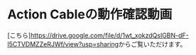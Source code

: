 # Action Cableの動作確認動画
[こちら]<https://drive.google.com/file/d/1wt_xokzdQsIGBN-dF-l5CTVDMZZeRJWf/view?usp=sharing>からご覧いただけます。
